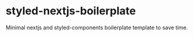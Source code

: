 # styled-nextjs-boilerplate
Minimal nextjs and styled-components boilerplate template to save time.
